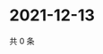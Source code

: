# 2021-12-13

共 0 条

<!-- BEGIN WEIBO -->
<!-- 最后更新时间 Mon Dec 13 2021 04:15:10 GMT+0800 (China Standard Time) -->

<!-- END WEIBO -->
